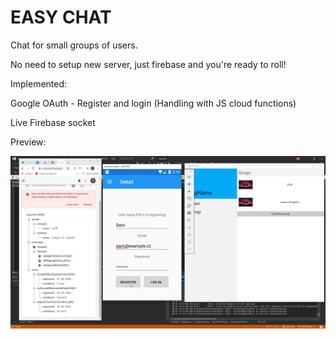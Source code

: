 # EASY CHAT

Chat for small groups of users. 

No need to setup new server, just firebase and you're ready to roll!

Implemented:

Google OAuth - Register and login (Handling with JS cloud functions)

Live Firebase socket

Preview:

![Preview](./poc-preview.gif)
